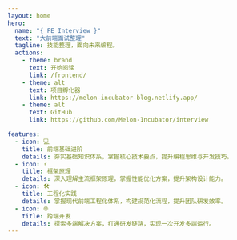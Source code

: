```yaml
---
layout: home
hero:
  name: "{ FE Interview }"
  text: "大前端面试整理"
  tagline: 技能整理，面向未来编程。
  actions:
    - theme: brand
      text: 开始阅读
      link: /frontend/
    - theme: alt
      text: 项目孵化器
      link: https://melon-incubator-blog.netlify.app/
    - theme: alt
      text: GitHub
      link: https://github.com/Melon-Incubator/interview

features:
  - icon: 💻
    title: 前端基础进阶
    details: 夯实基础知识体系，掌握核心技术要点，提升编程思维与开发技巧。
  - icon: ⚡️
    title: 框架原理
    details: 深入理解主流框架原理，掌握性能优化方案，提升架构设计能力。
  - icon: 🛠️
    title: 工程化实践
    details: 掌握现代前端工程化体系，构建规范化流程，提升团队研发效率。
  - icon: 🌐
    title: 跨端开发
    details: 探索多端解决方案，打通研发链路，实现一次开发多端运行。
---
```


<style>
:root {
  --vp-home-hero-name-color: transparent;
  --vp-home-hero-name-background: -webkit-linear-gradient(120deg, #ff6b6b, #ffd93d);
  --vp-home-hero-image-background-image: linear-gradient(-45deg, #ff6b6b60 30%, #ffd93d60 70%);
  --vp-home-hero-image-filter: blur(60px);
  --vp-c-brand: #ff6b6b;
  --vp-c-brand-light: #ffd93d;
  --vp-button-brand-bg: #ff6b6b;
  --vp-button-brand-hover-bg: #ffd93d;
}

.VPHero .name {
  font-family: 'Microsoft YaHei', sans-serif;
  letter-spacing: 1px;
  font-weight: 700;
  text-shadow: 2px 2px 4px rgba(0,0,0,0.1);
}

.VPHero .text {
  font-family: 'Microsoft YaHei', sans-serif;
  letter-spacing: 0.5px;
  font-weight: 500;
}

.VPFeature .icon {
  background: linear-gradient(120deg, #ff6b6b20, #ffd93d20);
  border-radius: 12px;
  padding: 12px;
  box-shadow: 0 2px 8px rgba(0,0,0,0.05);
}

@media (min-width: 640px) {
  :root {
    --vp-home-hero-image-filter: blur(48px);
  }
}

@media (min-width: 960px) {
  :root {
    --vp-home-hero-image-filter: blur(60px);
  }
}
</style>
